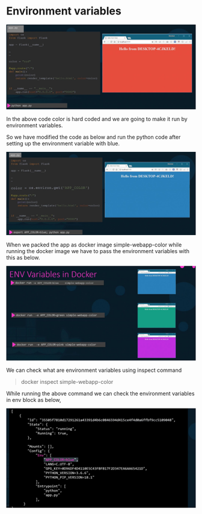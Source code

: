 # Environment variables

![docker environment variable 1](../images/environment-variable-1.jpg "Docker port map")

In the above code color is hard coded and we are going to make it run by environment variables.  

So we have modified the code as below and run the python code after setting up the environment variable with blue.

![docker environment variable 2](../images/environment-variable-2.jpg "Docker port map")

When we packed the app as docker image simple-webapp-color while running the docker image we have to pass the environment variables with this as below.

![docker environment variable 3](../images/environment-variable-3.jpg "Docker port map")


We can check what are environment variables using inspect command

> docker inspect simple-webapp-color

While running the above command we can check the environment variables in env block as below,

![docker environment variable 4](../images/environment-variable-4.jpg "Docker port map")
